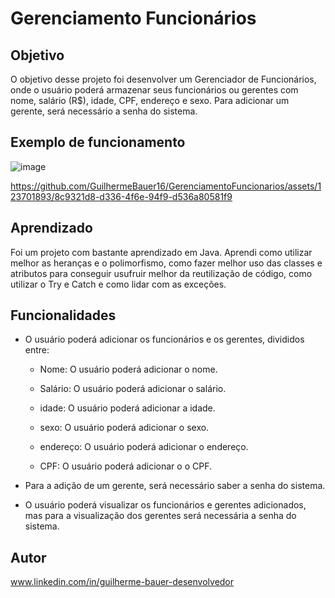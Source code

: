 # Gerenciamento Funcionários

## Objetivo

O objetivo desse projeto foi desenvolver um Gerenciador de Funcionários, 
onde o usuário poderá armazenar seus funcionários ou gerentes com nome, 
salário (R$), idade, CPF, endereço e sexo. Para adicionar um gerente, 
será necessário a senha do sistema.





## Exemplo de funcionamento

![image](https://github.com/GuilhermeBauer16/GerenciamentoFuncionarios/assets/123701893/678b133b-759a-4b6e-9220-cef364b55d25)

https://github.com/GuilhermeBauer16/GerenciamentoFuncionarios/assets/123701893/8c9321d8-d336-4f6e-94f9-d536a80581f9

## Aprendizado

Foi um projeto com bastante aprendizado em Java. Aprendi como utilizar melhor as heranças e o polimorfismo, como fazer melhor uso das classes e atributos para conseguir usufruir melhor da reutilização de código, como utilizar o Try e Catch e como lidar com as exceções.

## Funcionalidades 

* O usuário poderá adicionar os funcionários e os gerentes, divididos entre:
  
  * Nome: O usuário poderá adicionar o nome.
    
  * Salário: O usuário poderá adicionar o salário.
    
  * idade: O usuário poderá adicionar a idade.
    
  * sexo: O usuário poderá adicionar o sexo.
    
  * endereço: O usuário poderá adicionar o endereço.
    
  * CPF: O usuário poderá adicionar o  o CPF.
    
* Para a adição de um gerente, será necessário saber a senha do sistema.
  
* O usuário poderá visualizar os funcionários e gerentes adicionados, mas para a visualização dos gerentes será necessária a senha do sistema.

## Autor 

 www.linkedin.com/in/guilherme-bauer-desenvolvedor
